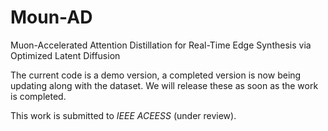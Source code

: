 # Moun-AD
Muon-Accelerated Attention Distillation for Real-Time Edge Synthesis via Optimized Latent Diffusion

The current code is a demo version, a completed version is now being updating along with the dataset. We will release these as soon as the work is completed.

This work is submitted to *IEEE ACEESS* (under review).  
